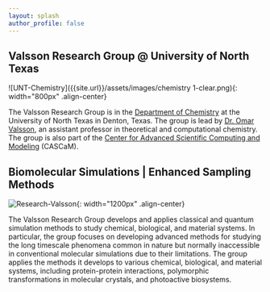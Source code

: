 ```yaml
---
layout: splash
author_profile: false
---
```


## Valsson Research Group @ University of North Texas

![UNT-Chemistry]({{site.url}}/assets/images/chemistry 1-clear.png){: width="800px" .align-center}

The Valsson Research Group is in the [Department of Chemistry](https://chemistry.unt.edu/) at the University of North Texas in Denton, Texas. The group is lead by [Dr. Omar Valsson]({{site.url}}/members/omar-valsson), an assistant professor in theoretical and computational chemistry. The group is also part of the [Center for Advanced Scientific Computing and Modeling](https://cascam.unt.edu/) (CASCaM).

## Biomolecular Simulations | Enhanced Sampling Methods

![Research-Valsson]({{site.url}}/assets/images/research-valsson.png){: width="1200px" .align-center}

The Valsson Research Group develops and applies classical and quantum simulation methods to study chemical, biological, and material systems. In particular, the group focuses on developing advanced methods for studying the long timescale phenomena common in nature but normally inaccessible in conventional molecular simulations due to their limitations. The group applies the methods it develops to various chemical, biological, and material systems, including protein-protein interactions, polymorphic transformations in molecular crystals, and photoactive biosystems.
